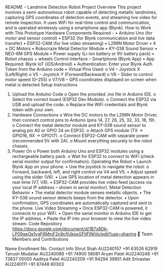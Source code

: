 README – Landmine Detection Robot
Project Overview
This project involves a semi-autonomous robot capable of detecting metallic landmines, capturing GPS coordinates of detection events, and streaming live video for remote inspection. It uses WiFi for real-time control and communication, and is operated wirelessly using a smartphone app (Blynk).
How to Work with This Prototype
Hardware Components Required - 
•	Arduino Uno (for motor and sensor control)
•	ESP32 (for Blynk communication and live data transfer)
•	ESP32-CAM (for live video streaming)
•	L298N Motor Driver
•	4 × DC Motors
•	Robocraze Metal Detector Module
•	KY-038 Sound Sensor
•	NEO-6M GPS Module
•	Power supply (Li-ion battery or 9V battery pack)
•	Robot chassis + wheels
Control Interface – Smartphone (Blynk App)
•	App Required: Blynk IoT (iOS/Android)
•	Authentication: Enter your Blynk Auth Token from the Arduino code
•	Virtual Pins Used:
o	V4 – Joystick X (Left/Right)
o	V5 – Joystick Y (Forward/Backward)
o	V6 – Slider to control motor speed (0–255)
o	V7/V8 – GPS coordinates displayed on screen when metal is detected
Setup Instructions
1.	Upload the Arduino Code
o	Open the provided .ino file in Arduino IDE.
o	Select the correct board (ESP32 Dev Module).
o	Connect the ESP32 via USB and upload the code.
o	Replace the WiFi credentials and Blynk token with your own.
2.	Hardware Connections
o	Wire the DC motors to the L298N Motor Driver, then connect control pins to Arduino (pins 14, 27, 26, 25, 32, 33, 18, 19).
o	Connect the metal detector module and KY-038 sound sensor to analog pin A0 or GPIO 34 on ESP32.
o	Attach GPS module (TX → GPIO16, RX → GPIO17).
o	Connect ESP32-CAM with separate power (recommended 5V with 2A).
o	Mount everything securely to the robot chassis.
3.	Power On
o	Power both Arduino Uno and ESP32 modules using a rechargeable battery pack.
o	Wait for ESP32 to connect to WiFi (check serial monitor output for confirmation).
Operating the Robot
•	Launch Blynk App on your phone.
•	Use the joystick to navigate the robot:
o	Forward, backward, left, and right control via V4 and V5.
•	Adjust speed using the slider (V6).
•	Live GPS location of metal detection appears in real-time (V7, V8).
•	ESP32-CAM provides live video feed (access via your local IP address – shown in serial monitor).
Metal Detection Behavior
•	The metal detector module senses metallic objects.
•	The KY-038 sound sensor detects beeps from the detector.
•	Upon confirmation, GPS coordinates are automatically captured and sent to the phone.
Live Video Streaming
•	Once ESP32-CAM is powered, it connects to your WiFi.
•	Open the serial monitor in Arduino IDE to get the IP address.
•	Paste the IP into your browser to view the live video stream.
Code Repository
https://docs.google.com/document/d/1B7x8Dk-LP09qeOe1vgF6MmF2n9cfjUkpsGFtlFINjVo/edit?usp=sharing
👤 Team Members and Contributions

Name	Enrollment No.	Contact Info
Shrut Shah	AU2240157	+91 63526 62919
Tanush Mudaliar	AU2240088	+91 74900 56081
Aryan Patel	AU2240248	+91 73837 05055
Aaditya Patel	AU2240209	+91 94294 39851
Adit Srivastav	AU2240111	+91 87448 80303

